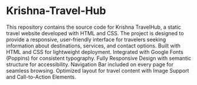 # Krishna-Travel-Hub
This repository contains the source code for Krishna TravelHub, a static travel website developed with HTML and CSS. The project is designed to provide a responsive, user-friendly interface for travelers seeking information about destinations, services, and contact options.
Built with HTML and CSS for lightweight deployment.
Integrated with Google Fonts (Poppins) for consistent typography.
Fully Responsive Design with semantic structure for accessibility.
Navigation Bar included on every page for seamless browsing.
Optimized layout for travel content with Image Support and Call-to-Action Elements.
